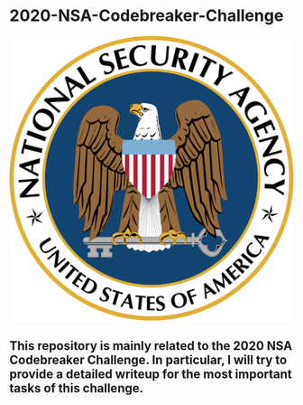 # 2020-NSA-Codebreaker-Challenge
![Codebreaker Challenge 2020 Solutions Thumbnail](Images/Seal_of_the_U.S._National_Security_Agency.svg)
## This repository is mainly related to the 2020 NSA Codebreaker Challenge. In particular, I will try to provide a detailed writeup for the most important tasks of this challenge.